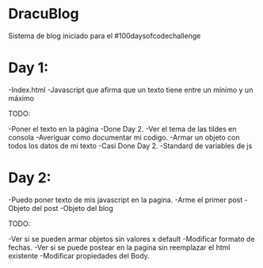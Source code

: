 # DracuBlog
Sistema de blog iniciado para el #100daysofcodechallenge


# Day 1:

-Index.html
-Javascript que afirma que un texto tiene entre un mínimo y un máximo

TODO:

-Poner el texto en la página -Done Day 2.
-Ver el tema de las tildes en consola
-Averiguar como documentar mi codigo.
-Armar un objeto con todos los datos de mi texto -Casi Done Day 2.
-Standard de variables de js

# Day 2:

-Puedo poner texto de mis javascript en la pagina.
-Arme el primer post
-Objeto del post
-Objeto del blog

TODO: 

-Ver si se pueden armar objetos sin valores x default
-Modificar formato de fechas.
-Ver si se puede postear en la pagina sin reemplazar el html existente
-Modificar propiedades del Body.